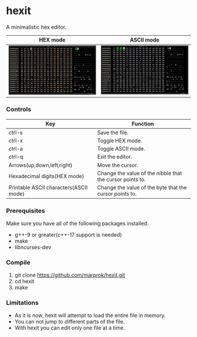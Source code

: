 # hexit
A minimalistic hex editor.

HEX mode                   |  ASCII mode
:-------------------------:|:-------------------------:
![hex mode](hex_mode.png)  |  ![ascii mode](ascii_mode.png)


### Controls

| Key                           | Function        |
|-------------------------------|-----------------|
| ctrl-s                        | Save the file.  |
| ctrl-x                        | Toggle HEX mode.|
| ctrl-a                        | Toggle ASCII mode.|
| ctrl-q                        | Exit the editor.|
| Arrows(up,down,left,right)    | Move the cursor.|
| Hexadecimal digits(HEX mode)  | Change the value of the nibble that the cursor points to.|
| Printable ASCII characters(ASCII mode) | Change the value of the byte that the cursor points to.|

### Prerequisites

Make sure you have all of the following packages installed.
* g++-9 or greater(c++-17 support is needed)
* make
* libncurses-dev

### Compile
1. git clone https://github.com/marprok/hexit.git
2. cd hexit
3. make

### Limitations

* As it is now, hexit will attempt to load the entire file in memory.
* You can not jump to different parts of the file.
* With hexit you can edit only one file at a time.
